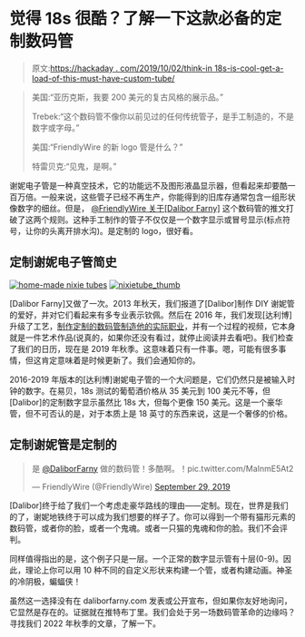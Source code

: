 # 觉得 18s 很酷？了解一下这款必备的定制数码管

> 原文:[https://hackaday . com/2019/10/02/think-in 18s-is-cool-get-a-load-of-this-must-have-custom-tube/](https://hackaday.com/2019/10/02/think-in18s-are-cool-get-a-load-of-this-must-have-custom-nixie-tube/)

> 美国:“亚历克斯，我要 200 美元的复古风格的展示品。”
> 
> Trebek:“这个数码管不像你以前见过的任何传统管子，是手工制造的，不是数字或字母。”
> 
> 美国:“FriendlyWire 的新 logo 管是什么？”
> 
> 特雷贝克:“见鬼，是啊。”

谢妮电子管是一种真空技术，它的功能远不及图形液晶显示器，但看起来却要酷一百万倍。一般来说，这些管子已经不再生产，你能得到的旧库存通常包含一组形状像数字的细丝。但是， [@FriendlyWire 关于[Dalibor Farny]](https://twitter.com/FriendlyWire/status/1178097849365491712?s=20) 这个数码管的推文打破了这两个规则。这种手工制作的管子不仅仅是一个数字显示或冒号显示(标点符号，让你的头离开排水沟)。是定制的 logo，很好看。

## 定制谢妮电子管简史

 [![home-made nixie tubes](../Images/b22d7a0221de4feb7e178842fc11cf60.png "home-made nixie tubes")](https://hackaday.com/2013/11/07/homemade-nixie-tubes/img_7893/)  [![nixietube_thumb](../Images/a2d365853db64a5e502a92c99d4cb2cd.png "nixietube_thumb")](https://hackaday.com/2016/10/04/the-art-of-making-a-nixie-tube/nixietube_thumb/) 

[Dalibor Farny]又做了一次。2013 年秋天，我们报道了[Dalibor]制作 DIY 谢妮管的爱好，并对它们看起来有多专业表示钦佩。然后在 2016 年，我们发现[达利博]升级了工艺，[制作定制的数码管制造他的实际职业](https://hackaday.com/2016/10/04/the-art-of-making-a-nixie-tube/)，并有一个过程的视频，它本身就是一件艺术作品(说真的，如果你还没有看过，就停止阅读并去看吧)。我们检查了我们的日历，现在是 2019 年秋季。这意味着只有一件事。嗯，可能有很多事情，但这肯定意味着是时候更新了。我们会通知你的。

2016-2019 年版本的[达利博]谢妮电子管的一个大问题是，它们仍然只是被输入时钟的数字。在易贝，18s 测试的葡萄酒价格从 35 美元到 100 美元不等，但[Dalibor]的定制数字显示虽然比 18s 大，但每个更像 150 美元。这是一个豪华管，但不可否认的是，对于本质上是 18 英寸的东西来说，这是一个奢侈的价格。

## 定制谢妮管是定制的

> 是 [@DaliborFarny](https://twitter.com/DaliborFarny?ref_src=twsrc%5Etfw) 做的数码管！多酷啊。！pic.twitter.com/MaInmE5At2
> 
> — FriendlyWire (@FriendlyWire) [September 29, 2019](https://twitter.com/FriendlyWire/status/1178097849365491712?ref_src=twsrc%5Etfw)

[Dalibor]终于给了我们一个考虑走豪华路线的理由——定制。现在，世界是我们的了，谢妮地铁终于可以成为我们想要的样子了。你可以得到一个带有猫形元素的数码管，或者你的脸，或者一个鬼魂。或者一只猫的鬼魂和你的脸。我们不会评判。

同样值得指出的是，这个例子只是一层。一个正常的数字显示管有十层(0-9)。因此，理论上你可以用 10 种不同的自定义形状来构建一个管，或者构建动画。神圣的冷阴极，蝙蝠侠！

虽然这一选择没有在 daliborfarny.com 发表或公开宣布，但如果你友好地询问，它显然是存在的。证据就在推特布丁里。我们会处于另一场数码管革命的边缘吗？寻找我们 2022 年秋季的文章，了解一下。